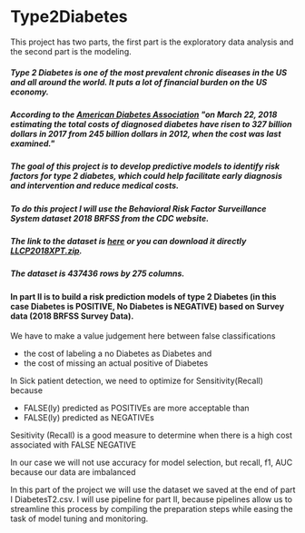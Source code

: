 ﻿# Type2Diabetes
This project has two parts, the first part is the exploratory data analysis and the second part is the modeling.

##### Type 2 Diabetes is one of the most prevalent chronic diseases in the US and all around the world. It puts a lot of financial burden on the US economy.
##### According to the [American Diabetes Association](https://www.diabetes.org/resources/statistics/cost-diabetes) "on March 22, 2018 estimating the total costs of diagnosed diabetes have risen to 327 billion dollars in 2017 from 245 billion dollars in 2012, when the cost was last examined."
##### The goal of this project is to develop predictive models to identify risk factors for type 2 diabetes, which could help facilitate early diagnosis and intervention and reduce medical costs. 
##### To do this project I will use the Behavioral Risk Factor Surveillance System dataset 2018 BRFSS from the CDC website.
#####  The link to the dataset is [here](https://www.cdc.gov/brfss/annual_data/annual_2018.html) or you can download it directly [LLCP2018XPT.zip](https://www.cdc.gov/brfss/annual_data/2018/files/LLCP2018XPT.zip).
##### The dataset is 437436 rows by 275 columns.

#### In part II is to build a risk prediction models of type 2 Diabetes (in this case Diabetes is POSITIVE, No Diabetes is NEGATIVE) based on Survey data (2018 BRFSS Survey Data). 

We have to make a value judgement here between false classifications
- the cost of labeling a no Diabetes as Diabetes and
- the cost of missing an actual positive of Diabetes

In Sick patient detection, we need to optimize for Sensitivity(Recall) because
- FALSE(ly) predicted as POSITIVEs are more acceptable than
- FALSE(ly) predicted as NEGATIVEs        

Sesitivity (Recall) is a good measure to determine when there is a high cost associated with FALSE NEGATIVE

In our case we will not use accuracy for model selection, but recall, f1, AUC because our data are imbalanced

In this part of the project we will use the dataset we saved at the end of part I DiabetesT2.csv.
I will use pipeline for part II, because pipelines allow us to streamline this process by compiling the preparation steps while easing the task of model tuning and monitoring.
